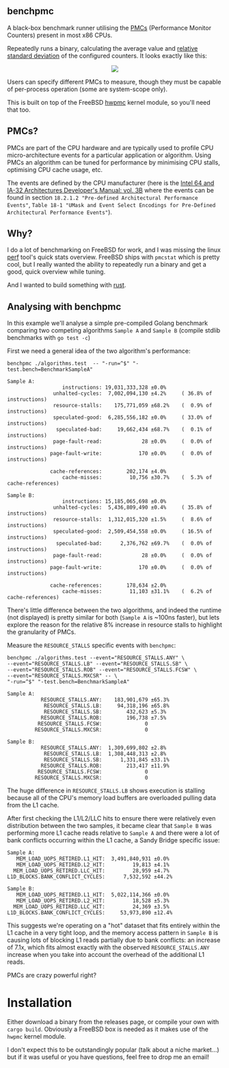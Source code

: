 benchpmc
---------

A black-box benchmark runner utilising the [PMCs](#pmcs) (Performance Monitor Counters) present in most x86 CPUs.

Repeatedly runs a binary, calculating the average value and [relative standard
deviation](https://en.wikipedia.org/wiki/Coefficient_of_variation) of the
configured counters. It looks exactly like this:

<p align="center">
<img src="https://s3-eu-west-1.amazonaws.com/iab-assets/benchpmc.png" />
</p>

Users can specify different PMCs to measure, though they must be capable of per-process operation (some are system-scope only). 

This is built on top of the FreeBSD [hwpmc](https://www.freebsd.org/cgi/man.cgi?query=hwpmc&manpath=FreeBSD+11.0-RELEASE) kernel module, so you'll need that too.

PMCs?
-----

PMCs are part of the CPU hardware and are typically used to profile CPU
micro-architecture events for a particular application or algorithm. Using PMCs
an algorithm can be tuned for performance by minimising CPU stalls, optimising
CPU cache usage, etc.

The events are defined by the CPU manufacturer (here is the [Intel 64 and
IA-32 Architectures Developer's Manual: vol.
3B](https://www.intel.com/content/www/us/en/architecture-and-technology/64-ia-32-architectures-software-developer-vol-3b-part-2-manual.html)
where the events can be found in section `18.2.1.2 "Pre-defined
Architectural Performance Events"`, `Table 18-1 "UMask and Event Select
Encodings for Pre-Defined Architectural Performance Events"`).

Why?
-----

I do a lot of benchmarking on FreeBSD for work, and I was missing the linux [perf](https://perf.wiki.kernel.org/index.php/Main_Page) tool's quick stats overview. FreeBSD ships with `pmcstat` which is pretty cool, but I really wanted the ability to repeatedly run a binary and get a good, quick overview while tuning.

And I wanted to build something with [rust](https://www.rust-lang.org/en-US/).


## Analysing with benchpmc ##

In this example we'll analyse a simple pre-compiled Golang benchmark comparing two competing algorithms `Sample A` and `Sample B` (compile stdlib benchmarks with `go test -c`)

First we need a general idea of the two algorithm's performance:

```
benchpmc ./algorithms.test  -- "-run=^$" "-test.bench=BenchmarkSampleA"
```

```
Sample A:
                  instructions: 19,031,333,328 ±0.0%
               unhalted-cycles:  7,002,094,130 ±4.2%     ( 36.8% of instructions)
               resource-stalls:    175,771,059 ±68.2%    (  0.9% of instructions)
               speculated-good:  6,285,556,182 ±0.0%     ( 33.0% of instructions)
                speculated-bad:     19,662,434 ±68.7%    (  0.1% of instructions)
               page-fault-read:             28 ±0.0%     (  0.0% of instructions)
              page-fault-write:            170 ±0.0%     (  0.0% of instructions)

              cache-references:        202,174 ±4.0%
                  cache-misses:         10,756 ±30.7%    (  5.3% of cache-references)
```
```
Sample B:
                  instructions: 15,185,065,698 ±0.0%
               unhalted-cycles:  5,436,809,490 ±0.4%     ( 35.8% of instructions)
               resource-stalls:  1,312,015,320 ±1.5%     (  8.6% of instructions)
               speculated-good:  2,509,454,558 ±0.0%     ( 16.5% of instructions)
                speculated-bad:      2,376,762 ±69.7%    (  0.0% of instructions)
               page-fault-read:             28 ±0.0%     (  0.0% of instructions)
              page-fault-write:            170 ±0.0%     (  0.0% of instructions)

              cache-references:        178,634 ±2.0%
                  cache-misses:         11,103 ±31.1%    (  6.2% of cache-references)
```


There's little difference between the two algorithms, and indeed the runtime
(not displayed) is pretty similar for both (`Sample A` is ~100ns faster), but
lets explore the reason for the relative 8% increase in resource stalls to
highlight the granularity of PMCs.

Measure the `RESOURCE_STALLS` specific events with `benchpmc`:


```
benchpmc ./algorithms.test --event="RESOURCE_STALLS.ANY" \
--event="RESOURCE_STALLS.LB" --event="RESOURCE_STALLS.SB" \
--event="RESOURCE_STALLS.ROB" --event="RESOURCE_STALLS.FCSW" \
--event="RESOURCE_STALLS.MXCSR" -- \
"-run=^$" "-test.bench=BenchmarkSampleA"
```


```
Sample A:
           RESOURCE_STALLS.ANY:    183,901,679 ±65.3%
            RESOURCE_STALLS.LB:     94,318,196 ±65.8%
            RESOURCE_STALLS.SB:        432,623 ±5.3%
           RESOURCE_STALLS.ROB:        196,738 ±7.5%
          RESOURCE_STALLS.FCSW:              0 
         RESOURCE_STALLS.MXCSR:              0 

```
```
Sample B:
           RESOURCE_STALLS.ANY:  1,309,699,802 ±2.8%
            RESOURCE_STALLS.LB:  1,308,448,313 ±2.8%
            RESOURCE_STALLS.SB:      1,331,845 ±33.1%
           RESOURCE_STALLS.ROB:        213,417 ±11.9%
          RESOURCE_STALLS.FCSW:              0
         RESOURCE_STALLS.MXCSR:              0
```

The huge difference in `RESOURCE_STALLS.LB` shows execution is stalling because
all of the CPU's memory load buffers are overloaded pulling data from the L1 cache. 

After first checking the L1/L2/LLC hits to ensure there were relatively even
distribution between the two samples, it became clear that `Sample B` was
performing more L1 cache reads relative to `Sample A` and there were a lot of
bank conflicts occurring within the L1 cache, a Sandy Bridge specific issue:

```
Sample A:
   MEM_LOAD_UOPS_RETIRED.L1_HIT:  3,491,840,931 ±0.0%
   MEM_LOAD_UOPS_RETIRED.L2_HIT:         19,813 ±4.1%
  MEM_LOAD_UOPS_RETIRED.LLC_HIT:         28,959 ±4.7%
L1D_BLOCKS.BANK_CONFLICT_CYCLES:      7,532,592 ±44.2%
```
```
Sample B:
   MEM_LOAD_UOPS_RETIRED.L1_HIT:  5,022,114,366 ±0.0%
   MEM_LOAD_UOPS_RETIRED.L2_HIT:         18,528 ±5.3%
  MEM_LOAD_UOPS_RETIRED.LLC_HIT:         24,369 ±3.5%
L1D_BLOCKS.BANK_CONFLICT_CYCLES:     53,973,890 ±12.4%
```

This suggests we're operating on a "hot" dataset that fits entirely within the
L1 cache in a very tight loop, and the memory access pattern in `Sample B` is
causing lots of blocking L1 reads partially due to bank conflicts: an increase
of 7.1x, which fits almost exactly with the observed `RESOURCE_STALLS.ANY`
increase when you take into account the overhead of the additional L1 reads.

PMCs are crazy powerful right?

# Installation

Either download a binary from the releases page, or compile your own with `cargo build`. Obviously a FreeBSD box is needed as it makes use of the `hwpmc` kernel module.

I don't expect this to be outstandingly popular (talk about a niche market...) but if it was useful or you have questions, feel free to drop me an email!
